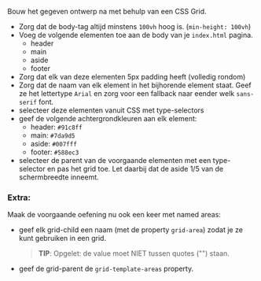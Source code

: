 Bouw het gegeven ontwerp na met behulp van een CSS Grid.

* Zorg dat de body-tag altijd minstens `100vh` hoog is. (`min-height: 100vh`)
* Voeg de volgende elementen toe aan de body van je `index.html` pagina.
  * header
  * main
  * aside
  * footer
* Zorg dat elk van deze elementen 5px padding heeft (volledig rondom) 
* Zorg dat de naam van elk element in het bijhorende element staat. Geef ze het lettertype `Arial` en zorg voor een fallback naar eender welk `sans-serif` font.
* selecteer deze elementen vanuit CSS met type-selectors
* geef de volgende achtergrondkleuren aan elk element: 
  * header: `#91c8ff`
  * main: `#7da9d5`
  * aside: `#007fff`
  * footer: `#588ec3`
* selecteer de parent van de voorgaande elementen met een type-selector en pas het grid toe. Let daarbij dat de aside 1/5 van de schermbreedte inneemt.

### Extra:

Maak de voorgaande oefening nu ook een keer met named areas:
  * geef elk grid-child een naam (met de property `grid-area`) zodat je ze kunt gebruiken in een grid.

    > **TIP**: Opgelet: de value moet NIET tussen quotes ("") staan.

  * geef de grid-parent de `grid-template-areas` property.
